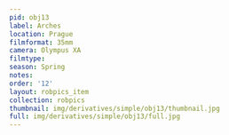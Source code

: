 ```yaml
---
pid: obj13
label: Arches
location: Prague
filmformat: 35mm
camera: Olympus XA
filmtype: 
season: Spring
notes: 
order: '12'
layout: robpics_item
collection: robpics
thumbnail: img/derivatives/simple/obj13/thumbnail.jpg
full: img/derivatives/simple/obj13/full.jpg
---
```

